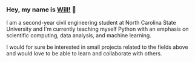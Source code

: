 ### Hey, my name is [Will!](https://www.linkedin.com/in/williamrumbos/) 👋

I am a second-year civil engineering student at North Carolina State University and I'm currently teaching myself Python with an emphasis on scientific computing, data analysis, and machine learning.

I would for sure be interested in small projects related to the fields above and would love to be able to learn and collaborate with others.
